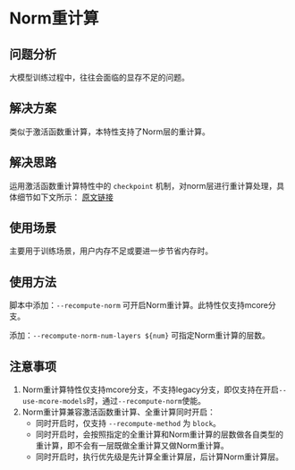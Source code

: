 # Norm重计算

## 问题分析

大模型训练过程中，往往会面临的显存不足的问题。

## 解决方案

类似于激活函数重计算，本特性支持了Norm层的重计算。

## 解决思路

运用激活函数重计算特性中的 `checkpoint` 机制，对norm层进行重计算处理，具体细节如下文所示：
[原文链接](https://www.usenix.org/conference/atc24/presentation/yuan)

## 使用场景

主要用于训练场景，用户内存不足或要进一步节省内存时。

## 使用方法

脚本中添加：`--recompute-norm` 可开启Norm重计算。此特性仅支持mcore分支。

添加：`--recompute-norm-num-layers ${num}` 可指定Norm重计算的层数。

## 注意事项
1. Norm重计算特性仅支持mcore分支，不支持legacy分支，即仅支持在开启`--use-mcore-models`时，通过`--recompute-norm`使能。
2. Norm重计算兼容激活函数重计算、全重计算同时开启：
   - 同时开启时，仅支持 `--recompute-method` 为 `block`。
   - 同时开启时，会按照指定的全重计算和Norm重计算的层数做各自类型的重计算，即不会有一层既做全重计算又做Norm重计算。
   - 同时开启时，执行优先级是先计算全重计算层，后计算Norm重计算层。
